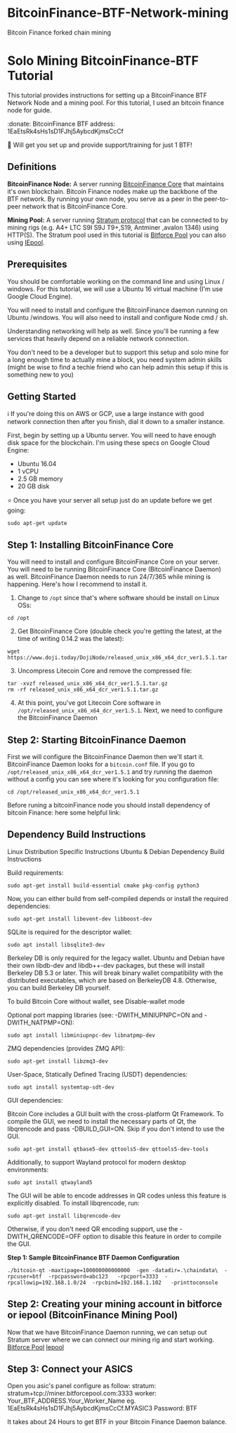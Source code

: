 # BitcoinFinance-BTF-Network-mining
Bitcoin Finance forked chain mining
# Solo Mining BitcoinFinance-BTF Tutorial
This tutorial provides instructions for setting up a BitcoinFinance BTF Network Node and a mining pool. For this tutorial, I used an bitcoin finance node for guide.

:donate: BitcoinFinance BTF address: 1EaEtsRk4sHs1sD1FJhj5AybcdKjmsCcCf

:electric_plug: Will get you set up and provide support/training for just 1 BTF!



## Definitions
**BitcoinFinance Node:** A server running [BitcoinFinance Core](https://www.doji.today/) that maintains it's own blockchain. Bitcoin Finance nodes make up the backbone of the BTF network. By running your own node, you serve as a peer in the peer-to-peer network that is BitcoinFinance Core.

**Mining Pool:** A server running [Stratum protocol](https://en.bitcoin.it/wiki/Stratum_mining_protocol) that can be connected to by mining rigs (e.g. A4+ LTC S9I S9J T9+,S19, Antminer ,avalon 1346) using HTTP(S). The Stratum pool used in this tutorial is [Bitforce Pool](https://www.bitforcepool.com) you can also using [IEpool](https://www.iepool.com).

## Prerequisites
You should be comfortable working on the command line and using Linux / windows. For this tutorial, we will use a Ubuntu 16 virtual machine (I'm use Google Cloud Engine).

You will need to install and configure the BitcoinFinance daemon running on Ubuntu /windows. You will also need to install and configure Node cmd / sh.

Understanding networking will help as well. Since you'll be running a few services that heavily depend on a reliable network connection.

You don't need to be a developer but to support this setup and solo mine for a long enough time to actually mine a block, you need system admin skills (might be wise to find a techie friend who can help admin this setup if this is something new to you)

## Getting Started

:information_source: If you're doing this on AWS or GCP, use a large instance with good network connection then after you finish, dial it down to a smaller instance.

First, begin by setting up a Ubuntu server. You will need to have enough disk space for the blockchain. I'm using these specs on Google Cloud Engine:

* Ubuntu 16.04
* 1 vCPU
* 2.5 GB memory
* 20 GB disk

:star: Once you have your server all setup just do an update before we get going:
```
sudo apt-get update
```

## Step 1: Installing BitcoinFinance Core
You will need to install and configure BitcoinFinance  Core on your server. You will need to be running BitcoinFinance Core (BitcoinFinance Daemon) as well. BitcoinFinance Daemon needs to run 24/7/365 while mining is happening. Here's how I recommend to install it.

1. Change to `/opt` since that's where software should be install on Linux OSs:
```
cd /opt
```
2. Get BitcoinFinance Core (double check you're getting the latest, at the time of writing 0.14.2 was the latest):
```
wget https://www.doji.today/DojiNode/released_unix_x86_x64_dcr_ver1.5.1.tar.gz
```
3. Uncompress Litecoin Core and remove the compressed file:
```
tar -xvzf released_unix_x86_x64_dcr_ver1.5.1.tar.gz
rm -rf released_unix_x86_x64_dcr_ver1.5.1.tar.gz
```
4. At this point, you've got Litecoin Core software in `/opt/released_unix_x86_x64_dcr_ver1.5.1`. Next, we need to configure the BitcoinFinance Daemon

## Step 2: Starting BitcoinFinance Daemon
First we will configure the BitcoinFinance Daemon then we'll start it. BitcoinFinance Daemon looks for a `bitcoin.conf` file. If you go to `/opt/released_unix_x86_x64_dcr_ver1.5.1` and try running the daemon without a config you can see where it's looking for you configuration file:
```
cd /opt/released_unix_x86_x64_dcr_ver1.5.1

```
Before runing a bitcoinFinance node you should install dependency of bitcoin Finance:
here some helpful link:
## Dependency Build Instructions
Linux Distribution Specific Instructions
Ubuntu & Debian
Dependency Build Instructions

Build requirements:
```
sudo apt-get install build-essential cmake pkg-config python3
```
Now, you can either build from self-compiled depends or install the required dependencies:
```
sudo apt-get install libevent-dev libboost-dev
```
SQLite is required for the descriptor wallet:
```
sudo apt install libsqlite3-dev
```
Berkeley DB is only required for the legacy wallet. Ubuntu and Debian have their own libdb-dev and libdb++-dev packages, but these will install Berkeley DB 5.3 or later. This will break binary wallet compatibility with the distributed executables, which are based on BerkeleyDB 4.8. Otherwise, you can build Berkeley DB yourself.

To build Bitcoin Core without wallet, see Disable-wallet mode

Optional port mapping libraries (see: -DWITH_MINIUPNPC=ON and -DWITH_NATPMP=ON):
```
sudo apt install libminiupnpc-dev libnatpmp-dev
```
ZMQ dependencies (provides ZMQ API):
```
sudo apt-get install libzmq3-dev
```
User-Space, Statically Defined Tracing (USDT) dependencies:
```
sudo apt install systemtap-sdt-dev
```
GUI dependencies:

Bitcoin Core includes a GUI built with the cross-platform Qt Framework. To compile the GUI, we need to install the necessary parts of Qt, the libqrencode and pass -DBUILD_GUI=ON. Skip if you don't intend to use the GUI.
```
sudo apt-get install qtbase5-dev qttools5-dev qttools5-dev-tools
```
Additionally, to support Wayland protocol for modern desktop environments:
```
sudo apt install qtwayland5
```
The GUI will be able to encode addresses in QR codes unless this feature is explicitly disabled. To install libqrencode, run:
```
sudo apt-get install libqrencode-dev
```
Otherwise, if you don't need QR encoding support, use the -DWITH_QRENCODE=OFF option to disable this feature in order to compile the GUI.



**Step 1: Sample BitcoinFinance BTF Daemon Configuration**
```
./bitcoin-qt -maxtipage=100000000000000  -gen -datadir=.\chaindata\  -rpcuser=btf  -rpcpassword=abc123   -rpcport=3333  -rpcallowip=192.168.1.0/24  -rpcbind=192.168.1.102   -printtoconsole

```

## Step 2: Creating your mining account in bitforce or iepool (BitcoinFinance Mining Pool)
Now that we have BitcoinFinance Daemon running, we can setup out Stratum server where we can connect our mining rig and start working.
 [Bitforce Pool](https://www.bitforcepool.com)
 [Iepool ](https://www.iepool.com)



## Step 3: Connect your ASICS
Open you asic's panel
configure as follow:
stratum:    stratum+tcp://miner.bitforcepool.com:3333
worker:     Your_BTF_ADDRESS.Your_Worker_Name       eg.  1EaEtsRk4sHs1sD1FJhj5AybcdKjmsCcCf.MYASIC3
Password:  BTF

It takes about 24 Hours to get BTF in your Bitcoin Finance Daemon balance.



